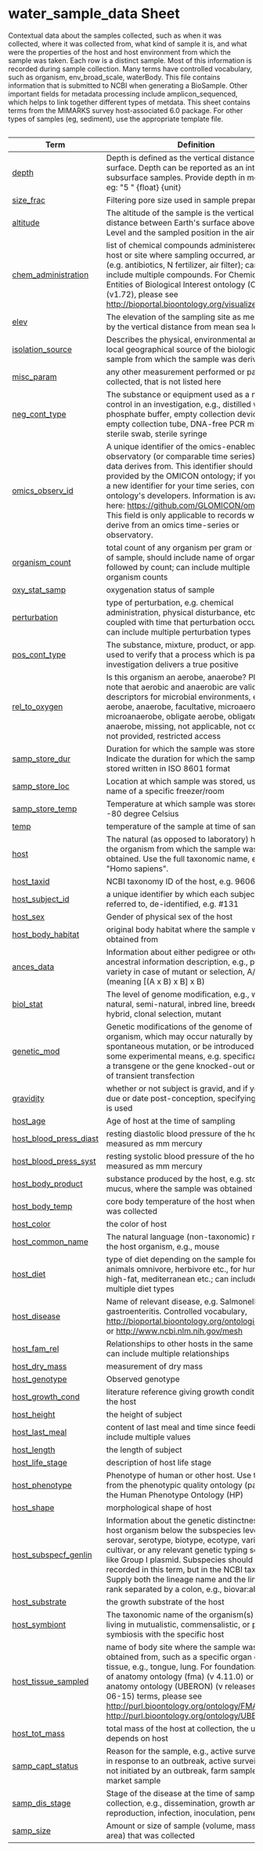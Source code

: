 # water_sample_data Sheet  

Contextual data about the samples collected, such as when it was collected, where it was collected from, what kind of sample it is, and what were the properties of the host and host environment from which the sample was taken. Each row is a distinct sample. Most of this information is recorded during sample collection. Many terms have controlled vocabulary, such as organism, env_broad_scale, waterBody. This file contains information that is submitted to NCBI when generating a BioSample. Other important fields for metadata processing include amplicon_sequenced, which helps to link together different types of metdata. This sheet contains terms from the MIMARKS survey host-associated 6.0 package. For other types of samples (eg, sediment), use the appropriate template file.  

## 

| Term | Definition | Required by |
|---|---|---|
| [depth](https://noaa-omics-templates.readthedocs.io/en/latest/terms/host-associated_sample_data/depth.html) | Depth is defined as the vertical distance below surface. Depth can be reported as an interval for subsurface samples. Provide depth in meters, eg: "5 " {float} {unit} | NCBI+OBIS |
| [size_frac](https://noaa-omics-templates.readthedocs.io/en/latest/terms/host-associated_sample_data/size_frac.html) | Filtering pore size used in sample preparation | Optional |
| [altitude](https://noaa-omics-templates.readthedocs.io/en/latest/terms/host-associated_sample_data/altitude.html) | The altitude of the sample is the vertical distance between Earth's surface above Sea Level and the sampled position in the air. | Optional |
| [chem_administration](https://noaa-omics-templates.readthedocs.io/en/latest/terms/host-associated_sample_data/chem_administration.html) | list of chemical compounds administered to the host or site where sampling occurred, and when (e.g. antibiotics, N fertilizer, air filter); can include multiple compounds. For Chemical Entities of Biological Interest ontology (CHEBI) (v1.72), please see http://bioportal.bioontology.org/visualize/44603 | Optional |
| [elev](https://noaa-omics-templates.readthedocs.io/en/latest/terms/host-associated_sample_data/elev.html) | The elevation of the sampling site as measured by the vertical distance from mean sea level. | Optional |
| [isolation_source](https://noaa-omics-templates.readthedocs.io/en/latest/terms/host-associated_sample_data/isolation_source.html) | Describes the physical, environmental and/or local geographical source of the biological sample from which the sample was derived. | Optional |
| [misc_param](https://noaa-omics-templates.readthedocs.io/en/latest/terms/host-associated_sample_data/misc_param.html) | any other measurement performed or parameter collected, that is not listed here | Optional |
| [neg_cont_type](https://noaa-omics-templates.readthedocs.io/en/latest/terms/host-associated_sample_data/neg_cont_type.html) | The substance or equipment used as a negative control in an investigation, e.g., distilled water, phosphate buffer, empty collection device, empty collection tube, DNA-free PCR mix, sterile swab, sterile syringe | Optional |
| [omics_observ_id](https://noaa-omics-templates.readthedocs.io/en/latest/terms/host-associated_sample_data/omics_observ_id.html) | A unique identifier of the omics-enabled observatory (or comparable time series) your data derives from. This identifier should be provided by the OMICON ontology; if you require a new identifier for your time series, contact the ontology's developers. Information is available here: https://github.com/GLOMICON/omicon. This field is only applicable to records which derive from an omics time-series or observatory. | Optional |
| [organism_count](https://noaa-omics-templates.readthedocs.io/en/latest/terms/host-associated_sample_data/organism_count.html) | total count of any organism per gram or volume of sample, should include name of organism followed by count; can include multiple organism counts | Optional |
| [oxy_stat_samp](https://noaa-omics-templates.readthedocs.io/en/latest/terms/host-associated_sample_data/oxy_stat_samp.html) | oxygenation status of sample | Optional |
| [perturbation](https://noaa-omics-templates.readthedocs.io/en/latest/terms/host-associated_sample_data/perturbation.html) | type of perturbation, e.g. chemical administration, physical disturbance, etc., coupled with time that perturbation occurred; can include multiple perturbation types | Optional |
| [pos_cont_type](https://noaa-omics-templates.readthedocs.io/en/latest/terms/host-associated_sample_data/pos_cont_type.html) | The substance, mixture, product, or apparatus used to verify that a process which is part of an investigation delivers a true positive | Optional |
| [rel_to_oxygen](https://noaa-omics-templates.readthedocs.io/en/latest/terms/host-associated_sample_data/rel_to_oxygen.html) | Is this organism an aerobe, anaerobe? Please note that aerobic and anaerobic are valid descriptors for microbial environments, eg, aerobe, anaerobe, facultative, microaerophilic, microanaerobe, obligate aerobe, obligate anaerobe, missing, not applicable, not collected, not provided, restricted access | Optional |
| [samp_store_dur](https://noaa-omics-templates.readthedocs.io/en/latest/terms/host-associated_sample_data/samp_store_dur.html) | Duration for which the sample was stored. Indicate the duration for which the sample was stored written in ISO 8601 format | Optional |
| [samp_store_loc](https://noaa-omics-templates.readthedocs.io/en/latest/terms/host-associated_sample_data/samp_store_loc.html) | Location at which sample was stored, usually name of a specific freezer/room | Optional |
| [samp_store_temp](https://noaa-omics-templates.readthedocs.io/en/latest/terms/host-associated_sample_data/samp_store_temp.html) | Temperature at which sample was stored, e.g. -80 degree Celsius | Optional |
| [temp](https://noaa-omics-templates.readthedocs.io/en/latest/terms/host-associated_sample_data/temp.html) | temperature of the sample at time of sampling | Optional |
| [host](https://noaa-omics-templates.readthedocs.io/en/latest/terms/host-associated_sample_data/host.html) | The natural (as opposed to laboratory) host to the organism from which the sample was obtained. Use the full taxonomic name, eg, "Homo sapiens". | NCBI |
| [host_taxid](https://noaa-omics-templates.readthedocs.io/en/latest/terms/host-associated_sample_data/host_taxid.html) | NCBI taxonomy ID of the host, e.g. 9606 | Recommended |
| [host_subject_id](https://noaa-omics-templates.readthedocs.io/en/latest/terms/host-associated_sample_data/host_subject_id.html) | a unique identifier by which each subject can be referred to, de-identified, e.g. #131 | Recommended |
| [host_sex](https://noaa-omics-templates.readthedocs.io/en/latest/terms/host-associated_sample_data/host_sex.html) | Gender of physical sex of the host | Optional |
| [host_body_habitat](https://noaa-omics-templates.readthedocs.io/en/latest/terms/host-associated_sample_data/host_body_habitat.html) | original body habitat where the sample was obtained from | Optional |
| [ances_data](https://noaa-omics-templates.readthedocs.io/en/latest/terms/host-associated_sample_data/ances_data.html) | Information about either pedigree or other ancestral information description, e.g., parental variety in case of mutant or selection, A/3*B (meaning [(A x B) x B] x B) | Optional |
| [biol_stat](https://noaa-omics-templates.readthedocs.io/en/latest/terms/host-associated_sample_data/biol_stat.html) | The level of genome modification, e.g., wild, natural, semi-natural, inbred line, breeder's line, hybrid, clonal selection, mutant | Optional |
| [genetic_mod](https://noaa-omics-templates.readthedocs.io/en/latest/terms/host-associated_sample_data/genetic_mod.html) | Genetic modifications of the genome of an organism, which may occur naturally by spontaneous mutation, or be introduced by some experimental means, e.g. specification of a transgene or the gene knocked-out or details of transient transfection | Optional |
| [gravidity](https://noaa-omics-templates.readthedocs.io/en/latest/terms/host-associated_sample_data/gravidity.html) | whether or not subject is gravid, and if yes date due or date post-conception, specifying which is used | Optional |
| [host_age](https://noaa-omics-templates.readthedocs.io/en/latest/terms/host-associated_sample_data/host_age.html) | Age of host at the time of sampling | Optional |
| [host_blood_press_diast](https://noaa-omics-templates.readthedocs.io/en/latest/terms/host-associated_sample_data/host_blood_press_diast.html) | resting diastolic blood pressure of the host, measured as mm mercury | Optional |
| [host_blood_press_syst](https://noaa-omics-templates.readthedocs.io/en/latest/terms/host-associated_sample_data/host_blood_press_syst.html) | resting systolic blood pressure of the host, measured as mm mercury | Optional |
| [host_body_product](https://noaa-omics-templates.readthedocs.io/en/latest/terms/host-associated_sample_data/host_body_product.html) | substance produced by the host, e.g. stool, mucus, where the sample was obtained from | Optional |
| [host_body_temp](https://noaa-omics-templates.readthedocs.io/en/latest/terms/host-associated_sample_data/host_body_temp.html) | core body temperature of the host when sample was collected | Optional |
| [host_color](https://noaa-omics-templates.readthedocs.io/en/latest/terms/host-associated_sample_data/host_color.html) | the color of host | Optional |
| [host_common_name](https://noaa-omics-templates.readthedocs.io/en/latest/terms/host-associated_sample_data/host_common_name.html) | The natural language (non-taxonomic) name of the host organism, e.g., mouse | Optional |
| [host_diet](https://noaa-omics-templates.readthedocs.io/en/latest/terms/host-associated_sample_data/host_diet.html) | type of diet depending on the sample for animals omnivore, herbivore etc., for humans high-fat, mediterranean etc.; can include multiple diet types | Optional |
| [host_disease](https://noaa-omics-templates.readthedocs.io/en/latest/terms/host-associated_sample_data/host_disease.html) | Name of relevant disease, e.g. Salmonella gastroenteritis. Controlled vocabulary, http://bioportal.bioontology.org/ontologies/1009 or http://www.ncbi.nlm.nih.gov/mesh | Optional |
| [host_fam_rel](https://noaa-omics-templates.readthedocs.io/en/latest/terms/host-associated_sample_data/host_fam_rel.html) | Relationships to other hosts in the same study; can include multiple relationships | Optional |
| [host_dry_mass](https://noaa-omics-templates.readthedocs.io/en/latest/terms/host-associated_sample_data/host_dry_mass.html) | measurement of dry mass | Optional |
| [host_genotype](https://noaa-omics-templates.readthedocs.io/en/latest/terms/host-associated_sample_data/host_genotype.html) | Observed genotype | Optional |
| [host_growth_cond](https://noaa-omics-templates.readthedocs.io/en/latest/terms/host-associated_sample_data/host_growth_cond.html) | literature reference giving growth conditions of the host | Optional |
| [host_height](https://noaa-omics-templates.readthedocs.io/en/latest/terms/host-associated_sample_data/host_height.html) | the height of subject | Optional |
| [host_last_meal](https://noaa-omics-templates.readthedocs.io/en/latest/terms/host-associated_sample_data/host_last_meal.html) | content of last meal and time since feeding; can include multiple values | Optional |
| [host_length](https://noaa-omics-templates.readthedocs.io/en/latest/terms/host-associated_sample_data/host_length.html) | the length of subject | Optional |
| [host_life_stage](https://noaa-omics-templates.readthedocs.io/en/latest/terms/host-associated_sample_data/host_life_stage.html) | description of host life stage | Optional |
| [host_phenotype](https://noaa-omics-templates.readthedocs.io/en/latest/terms/host-associated_sample_data/host_phenotype.html) | Phenotype of human or other host. Use terms from the phenotypic quality ontology (pato) or the Human Phenotype Ontology (HP) | Optional |
| [host_shape](https://noaa-omics-templates.readthedocs.io/en/latest/terms/host-associated_sample_data/host_shape.html) | morphological shape of host | Optional |
| [host_subspecf_genlin](https://noaa-omics-templates.readthedocs.io/en/latest/terms/host-associated_sample_data/host_subspecf_genlin.html) | Information about the genetic distinctness of the host organism below the subspecies level e.g., serovar, serotype, biotype, ecotype, variety, cultivar, or any relevant genetic typing schemes like Group I plasmid. Subspecies should not be recorded in this term, but in the NCBI taxonomy. Supply both the lineage name and the lineage rank separated by a colon, e.g., biovar:abc123 | Optional |
| [host_substrate](https://noaa-omics-templates.readthedocs.io/en/latest/terms/host-associated_sample_data/host_substrate.html) | the growth substrate of the host | Optional |
| [host_symbiont](https://noaa-omics-templates.readthedocs.io/en/latest/terms/host-associated_sample_data/host_symbiont.html) | The taxonomic name of the organism(s) found living in mutualistic, commensalistic, or parasitic symbiosis with the specific host | Optional |
| [host_tissue_sampled](https://noaa-omics-templates.readthedocs.io/en/latest/terms/host-associated_sample_data/host_tissue_sampled.html) | name of body site where the sample was obtained from, such as a specific organ or tissue, e.g., tongue, lung. For foundational model of anatomy ontology (fma) (v 4.11.0) or Uber-anatomy ontology (UBERON) (v releases/2014-06-15) terms, please see http://purl.bioontology.org/ontology/FMA or http://purl.bioontology.org/ontology/UBERON | Optional |
| [host_tot_mass](https://noaa-omics-templates.readthedocs.io/en/latest/terms/host-associated_sample_data/host_tot_mass.html) | total mass of the host at collection, the unit depends on host | Optional |
| [samp_capt_status](https://noaa-omics-templates.readthedocs.io/en/latest/terms/host-associated_sample_data/samp_capt_status.html) | Reason for the sample, e.g., active surveillance in response to an outbreak, active surveillance not initiated by an outbreak, farm sample, market sample | Optional |
| [samp_dis_stage](https://noaa-omics-templates.readthedocs.io/en/latest/terms/host-associated_sample_data/samp_dis_stage.html) | Stage of the disease at the time of sample collection, e.g., dissemination, growth and reproduction, infection, inoculation, penetration | Optional |
| [samp_size](https://noaa-omics-templates.readthedocs.io/en/latest/terms/host-associated_sample_data/samp_size.html) | Amount or size of sample (volume, mass or area) that was collected | Optional |
